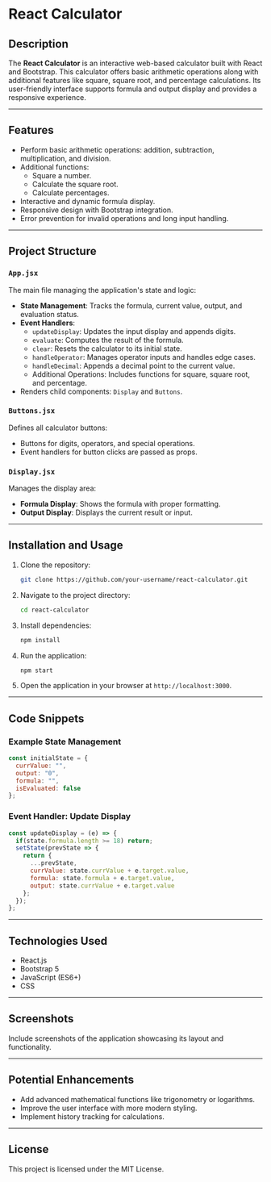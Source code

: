 # React Calculator

## Description
The **React Calculator** is an interactive web-based calculator built with React and Bootstrap. This calculator offers basic arithmetic operations along with additional features like square, square root, and percentage calculations. Its user-friendly interface supports formula and output display and provides a responsive experience.

---

## Features
- Perform basic arithmetic operations: addition, subtraction, multiplication, and division.
- Additional functions:
  - Square a number.
  - Calculate the square root.
  - Calculate percentages.
- Interactive and dynamic formula display.
- Responsive design with Bootstrap integration.
- Error prevention for invalid operations and long input handling.

---

## Project Structure

### `App.jsx`
The main file managing the application's state and logic:
- **State Management**: Tracks the formula, current value, output, and evaluation status.
- **Event Handlers**:
  - `updateDisplay`: Updates the input display and appends digits.
  - `evaluate`: Computes the result of the formula.
  - `clear`: Resets the calculator to its initial state.
  - `handleOperator`: Manages operator inputs and handles edge cases.
  - `handleDecimal`: Appends a decimal point to the current value.
  - Additional Operations: Includes functions for square, square root, and percentage.
- Renders child components: `Display` and `Buttons`.

### `Buttons.jsx`
Defines all calculator buttons:
- Buttons for digits, operators, and special operations.
- Event handlers for button clicks are passed as props.

### `Display.jsx`
Manages the display area:
- **Formula Display**: Shows the formula with proper formatting.
- **Output Display**: Displays the current result or input.

---

## Installation and Usage

1. Clone the repository:
   ```bash
   git clone https://github.com/your-username/react-calculator.git
   ```
2. Navigate to the project directory:
   ```bash
   cd react-calculator
   ```
3. Install dependencies:
   ```bash
   npm install
   ```
4. Run the application:
   ```bash
   npm start
   ```
5. Open the application in your browser at `http://localhost:3000`.

---

## Code Snippets

### Example State Management
```javascript
const initialState = {
  currValue: "",
  output: "0",
  formula: "",
  isEvaluated: false
};
```

### Event Handler: Update Display
```javascript
const updateDisplay = (e) => {
  if(state.formula.length >= 18) return;
  setState(prevState => {
    return {
      ...prevState,
      currValue: state.currValue + e.target.value,
      formula: state.formula + e.target.value,
      output: state.currValue + e.target.value
    };
  });
};
```

---

## Technologies Used
- React.js
- Bootstrap 5
- JavaScript (ES6+)
- CSS

---

## Screenshots
Include screenshots of the application showcasing its layout and functionality.

---

## Potential Enhancements
- Add advanced mathematical functions like trigonometry or logarithms.
- Improve the user interface with more modern styling.
- Implement history tracking for calculations.

---

## License
This project is licensed under the MIT License.

